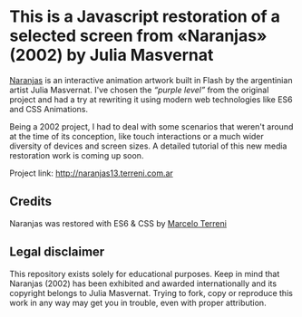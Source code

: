 # This is a Javascript restoration of a selected screen from «Naranjas» (2002) by Julia Masvernat

[Naranjas](http://juliamasvernat.com.ar/img/naranjas.swf) is an interactive animation artwork built in Flash by the argentinian artist Julia Masvernat. I've chosen the *“purple level”* from the original project and had a try at rewriting it using modern web technologies like ES6 and CSS Animations.</p>

Being a 2002 project, I had to deal with some scenarios that weren't around at the time of its conception, like touch interactions or a much wider diversity of devices and screen sizes. A detailed tutorial of this new media restoration work is coming up soon.

Project link: http://naranjas13.terreni.com.ar


## Credits
Naranjas was restored with ES6 & CSS by [Marcelo Terreni](http://terreni.com.ar)


## Legal disclaimer
This repository exists solely for educational purposes. Keep in mind that Naranjas (2002) has been exhibited and awarded internationally and its copyright belongs to Julia Masvernat. Trying to fork, copy or reproduce this work in any way may get you in trouble, even with proper attribution.